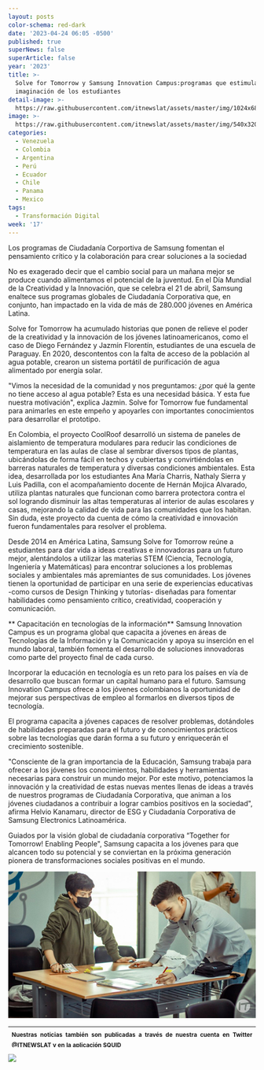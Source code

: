 ```yaml
---
layout: posts
color-schema: red-dark
date: '2023-04-24 06:05 -0500'
published: true
superNews: false
superArticle: false
year: '2023'
title: >-
  Solve for Tomorrow y Samsung Innovation Campus:programas que estimulan la
  imaginación de los estudiantes
detail-image: >-
  https://raw.githubusercontent.com/itnewslat/assets/master/img/1024x680/jovenes-planificando-g.jpg
image: >-
  https://raw.githubusercontent.com/itnewslat/assets/master/img/540x320/jovenes-planificando-p.jpg
categories:
  - Venezuela
  - Colombia
  - Argentina
  - Perú
  - Ecuador
  - Chile
  - Panama
  - Mexico
tags:
  - Transformación Digital
week: '17'
---
```

Los programas de Ciudadanía Corportiva de Samsung fomentan el pensamiento crítico y la colaboración para crear soluciones a la sociedad 

No es exagerado decir que el cambio social para un mañana mejor se produce cuando alimentamos el potencial de la juventud. En el Día Mundial de la Creatividad y la Innovación, que se celebra el 21 de abril, Samsung enaltece sus programas globales de Ciudadanía Corporativa que, en conjunto, han impactado en la vida de más de 280.000 jóvenes en América Latina.

Solve for Tomorrow ha acumulado historias que ponen de relieve el poder de la creatividad y la innovación de los jóvenes latinoamericanos, como el caso de Diego Fernández y Jazmín Florentín, estudiantes de una escuela de Paraguay. En 2020, descontentos con la falta de acceso de la población al agua potable, crearon un sistema portátil de purificación de agua alimentado por energía solar.

"Vimos la necesidad de la comunidad y nos preguntamos: ¿por qué la gente no tiene acceso al agua potable? Esta es una necesidad básica. Y esta fue nuestra motivación", explica Jazmin. Solve for Tomorrow fue fundamental para animarles en este empeño y apoyarles con importantes conocimientos para desarrollar el prototipo.
 
En Colombia, el proyecto CoolRoof desarrolló un sistema de paneles de aislamiento de temperatura modulares para reducir las condiciones de temperatura en las aulas de clase al sembrar diversos tipos de plantas, ubicándolas de forma fácil en techos y cubiertas y convirtiéndolas en barreras naturales de temperatura y diversas condiciones ambientales.
Esta idea, desarrollada por los estudiantes Ana María Charris, Nathaly Sierra y Luis Padilla, con el acompañamiento docente de Hernán Mojica Alvarado, utiliza plantas naturales que funcionan como barrera protectora contra el sol logrando disminuir las altas temperaturas al interior de aulas escolares y casas, mejorando la calidad de vida para las comunidades que los habitan. Sin duda, este proyecto da cuenta de cómo la creatividad e innovación fueron fundamentales para resolver el problema.

Desde 2014 en América Latina, Samsung Solve for Tomorrow reúne a estudiantes para dar vida a ideas creativas e innovadoras para un futuro mejor, alentándolos a utilizar las materias STEM (Ciencia, Tecnología, Ingeniería y Matemáticas) para encontrar soluciones a los problemas sociales y ambientales más apremiantes de sus comunidades. Los jóvenes tienen la oportunidad de participar en una serie de experiencias educativas -como cursos de Design Thinking y tutorías- diseñadas para fomentar habilidades como pensamiento crítico, creatividad, cooperación y comunicación.

** Capacitación en tecnologías de la información**
Samsung Innovation Campus es un programa global que capacita a jóvenes en áreas de Tecnologías de la Información y la Comunicación y apoya su inserción en el mundo laboral, también fomenta el desarrollo de soluciones innovadoras como parte del proyecto final de cada curso.


Incorporar la educación en tecnología es un reto para los países en vía de desarrollo que buscan formar un capital humano para el futuro. Samsung Innovation Campus ofrece a los jóvenes colombianos la oportunidad de mejorar sus perspectivas de empleo al formarlos en diversos tipos de tecnología.
 
El programa capacita a jóvenes capaces de resolver problemas, dotándoles de habilidades preparadas para el futuro y de conocimientos prácticos sobre las tecnologías que darán forma a su futuro y enriquecerán el crecimiento sostenible.

"Consciente de la gran importancia de la Educación, Samsung trabaja para ofrecer a los jóvenes los conocimientos, habilidades y herramientas necesarias para construir un mundo mejor. Por este motivo, potenciamos la innovación y la creatividad de estas nuevas mentes llenas de ideas a través de nuestros programas de Ciudadanía Corporativa, que animan a los jóvenes ciudadanos a contribuir a lograr cambios positivos en la sociedad", afirma Helvio Kanamaru, director de ESG y Ciudadanía Corporativa de Samsung Electronics Latinoamérica.

Guiados por la visión global de ciudadanía corporativa “Together for Tomorrow! Enabling People", Samsung capacita a los jóvenes para que alcancen todo su potencial y se conviertan en la próxima generación pionera de transformaciones sociales positivas en el mundo.

![](https://raw.githubusercontent.com/itnewslat/assets/master/img/540x320/jovenes-planificando-p.jpg)

<table style="height: 42px;" width="569">
<tbody>
<tr>
<td style="text-align: justify;"><sub><strong>Nuestras noticias también son publicadas a través de nuestra cuenta en Twitter <a href="https://twitter.com/itnewslat?lang=es">@ITNEWSLAT</a> y en la aplicación <a href="https://squidapp.co/en/">SQUID</a></strong></sub></td>
</tr>
</tbody>
</table>
<img src="https://tracker.metricool.com/c3po.jpg?hash=56f88a41e39ab42c063cc51676587a04"/>
